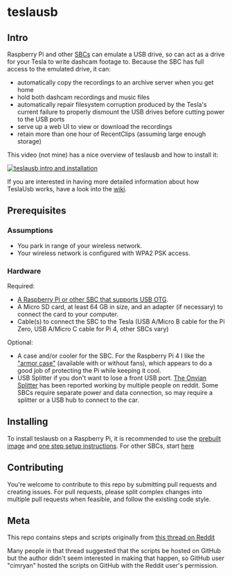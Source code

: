 # teslausb

## Intro

Raspberry Pi and other [SBCs](## "Single Board Computers") can emulate a USB drive, so can act as a drive for your Tesla to write dashcam footage to. Because the SBC has full access to the emulated drive, it can:
* automatically copy the recordings to an archive server when you get home
* hold both dashcam recordings and music files
* automatically repair filesystem corruption produced by the Tesla's current failure to properly dismount the USB drives before cutting power to the USB ports
* serve up a web UI to view or download the recordings
* retain more than one hour of RecentClips (assuming large enough storage)

This video (not mine) has a nice overview of teslausb and how to install it:

[![teslausb intro and installation](http://img.youtube.com/vi/ETs6r1vKTO8/0.jpg)](http://www.youtube.com/watch?v=ETs6r1vKTO8 "teslausb intro and installation")

If you are interested in having more detailed information about how TeslaUsb works, have a look into the [wiki](https://github.com/marcone/teslausb/wiki).

## Prerequisites

### Assumptions

* You park in range of your wireless network.
* Your wireless network is configured with WPA2 PSK access.

### Hardware

Required:
* [A Raspberry Pi or other SBC that supports USB OTG](https://github.com/marcone/teslausb/wiki/Hardware).
* A Micro SD card, at least 64 GB in size, and an adapter (if necessary) to connect the card to your computer.
* Cable(s) to connect the SBC to the Tesla (USB A/Micro B cable for the Pi Zero, USB A/Micro C cable for Pi 4, other SBCs vary)

Optional:
* A case and/or cooler for the SBC. For the Raspberry Pi 4 I like the ["armor case"](https://www.amazon.com/s?k=Raspberry+Pi+4+Armor+Case) (available with or without fans), which appears to do a good job of protecting the Pi while keeping it cool.
* USB Splitter if you don't want to lose a front USB port. [The Onvian Splitter](https://www.amazon.com/gp/product/B01KX4TKH6) has been reported working by multiple people on reddit. Some SBCs require separate power and data connection, so may require a splitter or a USB hub to connect to the car.


## Installing

To install teslausb on a Raspberry Pi, it is recommended to use the [prebuilt image](https://github.com/marcone/teslausb/releases) and [one step setup instructions](doc/OneStepSetup.md). For other SBCs, start [here](https://github.com/marcone/teslausb/wiki/Installation)

## Contributing

You're welcome to contribute to this repo by submitting pull requests and creating issues.
For pull requests, please split complex changes into multiple pull requests when feasible, and follow the existing code style.

## Meta

This repo contains steps and scripts originally from [this thread on Reddit]( https://www.reddit.com/r/teslamotors/comments/9m9gyk/build_a_smart_usb_drive_for_your_tesla_dash_cam/)

Many people in that thread suggested that the scripts be hosted on GitHub but the author didn't seem interested in making that happen, so GitHub user "cimryan" hosted the scripts on GitHub with the Reddit user's permission.
